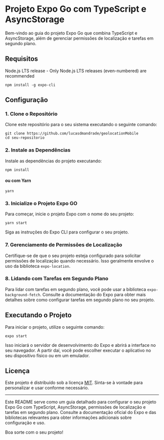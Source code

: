 # Projeto Expo Go com TypeScript e AsyncStorage

Bem-vindo ao guia do projeto Expo Go que combina TypeScript e AsyncStorage, além de gerenciar permissões de localização e tarefas em segundo plano.

## Requisitos

Node.js LTS release - Only Node.js LTS releases (even-numbered) are recommended

```
npm install -g expo-cli
```

## Configuração

### 1. Clone o Repositório

Clone este repositório para o seu sistema executando o seguinte comando:

```
git clone https://github.com/lucasdmandrade/geolocationMobile
cd seu-repositorio
```

### 2. Instale as Dependências

Instale as dependências do projeto executando:

```
npm install

```

#### ou com Yarn

```
yarn
```

### 3. Inicialize o Projeto Expo GO

Para começar, inicie o projeto Expo com o nome do seu projeto:

```
yarn start
```

Siga as instruções do Expo CLI para configurar o seu projeto.

### 7. Gerenciamento de Permissões de Localização

Certifique-se de que o seu projeto esteja configurado para solicitar permissões de localização quando necessário. Isso geralmente envolve o uso da biblioteca `expo-location`.

### 8. Lidando com Tarefas em Segundo Plano

Para lidar com tarefas em segundo plano, você pode usar a biblioteca `expo-background-fetch`. Consulte a documentação do Expo para obter mais detalhes sobre como configurar tarefas em segundo plano no seu projeto.

## Executando o Projeto

Para iniciar o projeto, utilize o seguinte comando:

```
expo start
```

Isso iniciará o servidor de desenvolvimento do Expo e abrirá a interface no seu navegador. A partir daí, você pode escolher executar o aplicativo no seu dispositivo físico ou em um emulador.

## Licença

Este projeto é distribuído sob a licença [MIT](LICENSE). Sinta-se à vontade para personalizar e usar conforme necessário.

---

Este README serve como um guia detalhado para configurar o seu projeto Expo Go com TypeScript, AsyncStorage, permissões de localização e tarefas em segundo plano. Consulte a documentação oficial do Expo e das bibliotecas relevantes para obter informações adicionais sobre configuração e uso.

Boa sorte com o seu projeto!
